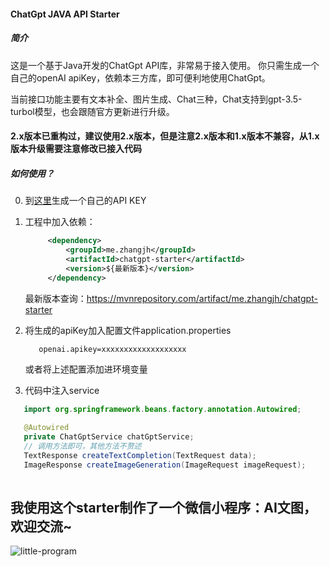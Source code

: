#### ChatGpt JAVA API Starter
##### 简介
这是一个基于Java开发的ChatGpt API库，非常易于接入使用。
你只需生成一个自己的openAI apiKey，依赖本三方库，即可便利地使用ChatGpt。

当前接口功能主要有文本补全、图片生成、Chat三种，Chat支持到gpt-3.5-turbol模型，也会跟随官方更新进行升级。

#### 2.x版本已重构过，建议使用2.x版本，但是注意2.x版本和1.x版本不兼容，从1.x版本升级需要注意修改已接入代码

##### 如何使用？
0. 到[这里](https://beta.openai.com/docs/quickstart/build-your-application)生成一个自己的API KEY
1. 工程中加入依赖：
   ```xml
        <dependency>
            <groupId>me.zhangjh</groupId>
            <artifactId>chatgpt-starter</artifactId>
            <version>${最新版本}</version>
        </dependency>
    ```
    最新版本查询：https://mvnrepository.com/artifact/me.zhangjh/chatgpt-starter
    
2. 将生成的apiKey加入配置文件application.properties
   ```properties
      openai.apikey=xxxxxxxxxxxxxxxxxxx
   ```
   或者将上述配置添加进环境变量
3. 代码中注入service

```java
   import org.springframework.beans.factory.annotation.Autowired;
   
   @Autowired
   private ChatGptService chatGptService;
   // 调用方法即可，其他方法不赘述
   TextResponse createTextCompletion(TextRequest data);
   ImageResponse createImageGeneration(ImageRequest imageRequest);
   
```


## 我使用这个starter制作了一个微信小程序：AI文图，欢迎交流~
![little-program](https://user-images.githubusercontent.com/3371714/219958080-f537f271-3d1b-41e1-86cf-1036d04ab6ba.jpeg)
